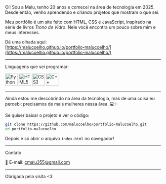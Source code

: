 Oi! Sou a Malu, tenho 20 anos e comecei na área de tecnologia em 2025. Desde então, venho aprendendo e criando projetos que mostram o que sei.

Meu portfólio é um site feito com HTML, CSS e JavaScript, inspirado na série de livros *Trono de Vidro*. Nele você encontra um pouco sobre mim e meus interesses.

Dá uma olhada aqui:  
[https://malucoelho.github.io/portfolio-malucoelho/](https://malucoelho.github.io/portfolio-malucoelho/)

---

 Linguagens que sei programar:

<p>
  <img src="https://cdn.jsdelivr.net/gh/devicons/devicon/icons/python/python-original.svg" alt="Python" width="40" height="40" />  
  <img src="https://cdn.jsdelivr.net/gh/devicons/devicon/icons/html5/html5-original.svg" alt="HTML5" width="40" height="40" />  
  <img src="https://cdn.jsdelivr.net/gh/devicons/devicon/icons/css3/css3-original.svg" alt="CSS3" width="40" height="40" />
  <img src="https://cdn.jsdelivr.net/gh/devicons/devicon/icons/cplusplus/cplusplus-original.svg" alt="C++" width="40" height="40" />
</p>

---
Ainda estou me descobrindo na área da tecnologia, mas de uma coisa eu percebi: precisamos de mais mulheres nessa área. 💻✨



Se quiser baixar o projeto e ver o código:  

```bash
git clone https://github.com/malucoelho/portfolio-malucoelho.git
cd portfolio-malucoelho
```

Depois é só abrir o arquivo `index.html` no navegador! 

---

 Contato

📩 E-mail: cmalu355@gmail.com

---

Obrigada pela visita <3
